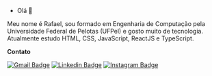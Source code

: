 - Olá 👋 

Meu nome é Rafael, sou formado em Engenharia de Computação pela Universidade Federal de Pelotas (UFPel) e gosto muito de tecnologia.
Atualmente estudo HTML, CSS, JavaScript, ReactJS e TypeScript.

**Contato**

[![Gmail Badge](https://img.shields.io/badge/-Gmail-DB4A39?style=flat-square&logo=Gmail&logoColor=white)](ra.alvesdeazevedo@gmail.com)
[![Linkedin Badge](https://img.shields.io/badge/-LinkedIn-0E76A8?style=flat-square&logo=Linkedin&logoColor=white&link=https://www.linkedin.com/in/rafa-alvesdeazevedo/)](https://www.linkedin.com/in/rafa-alvesdeazevedo/) 
[![Instagram Badge](https://img.shields.io/badge/-Instagram-DD2A7B?style=flat-square&logo=Instagram&logoColor=white)](https://instagram.com/rafaaazvedo)



<!---
rafaaazevedo/rafaaazevedo is a ✨ special ✨ repository because its `README.md` (this file) appears on your GitHub profile.
You can click the Preview link to take a look at your changes.
--->
